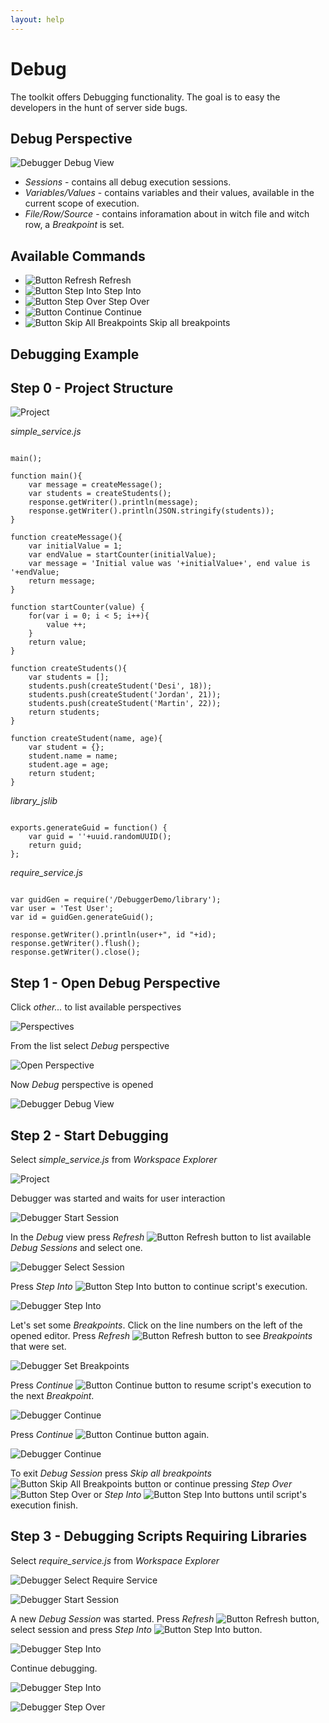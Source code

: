 ```yaml
---
layout: help
---
```


Debug
===

The toolkit offers Debugging functionality. The goal is to easy the developers in the hunt of server side bugs.

Debug Perspective
---
![Debugger Debug View](images/features/debugger/5_debugger_debug_view.png)
*	*Sessions* - contains all debug execution sessions.
*	*Variables/Values* - contains variables and their values, available in the current scope of execution.
*	*File/Row/Source* - contains inforamation about in witch file and witch row, a *Breakpoint* is set. 

Available Commands
---
*	![Button Refresh](images/features/debugger/5_button_refresh.png) Refresh
*	![Button Step Into](images/features/debugger/5_button_step_into.png) Step Into
*	![Button Step Over](images/features/debugger/5_button_step_over.png) Step Over
*	![Button Continue](images/features/debugger/5_button_continue.png) Continue
*	![Button Skip All Breakpoints](images/features/debugger/5_button_skip_all_breakpoints.png) Skip all breakpoints

Debugging Example
---
Step 0 - Project Structure
---

![Project](images/features/debugger/1_project.png)

*simple_service.js*
<pre><code>
main();

function main(){
    var message = createMessage();
    var students = createStudents();
    response.getWriter().println(message);
    response.getWriter().println(JSON.stringify(students));
}

function createMessage(){
    var initialValue = 1;
    var endValue = startCounter(initialValue);
	var message = 'Initial value was '+initialValue+', end value is '+endValue;
    return message;
}

function startCounter(value) {
    for(var i = 0; i < 5; i++){
        value ++;
    }
	return value;
}

function createStudents(){
    var students = [];
    students.push(createStudent('Desi', 18));
    students.push(createStudent('Jordan', 21));
    students.push(createStudent('Martin', 22));
    return students;
}

function createStudent(name, age){
    var student = {};
    student.name = name;
    student.age = age;
    return student;
}
</code></pre>

*library_jslib*
<pre><code>
exports.generateGuid = function() {
    var guid = ''+uuid.randomUUID();
    return guid;
};
</code></pre>

*require_service.js*
<pre><code>
var guidGen = require('/DebuggerDemo/library');
var user = 'Test User';
var id = guidGen.generateGuid();

response.getWriter().println(user+", id "+id);
response.getWriter().flush();
response.getWriter().close();
</code></pre>

Step 1 - Open Debug Perspective
---

Click *other...* to list available perspectives

![Perspectives](images/features/debugger/3_perspectives.png)

From the list select *Debug* perspective

![Open Perspective](images/features/debugger/4_open_perspective.png)

Now *Debug* perspective is opened

![Debugger Debug View](images/features/debugger/5_debugger_debug_view.png)

Step 2 - Start Debugging
---

Select *simple_service.js* from *Workspace Explorer*

![Project](images/features/debugger/1_project.png)

Debugger was started and waits for user interaction

![Debugger Start Session](images/features/debugger/7_debugger_start_session.png)

In the *Debug* view press *Refresh* ![Button Refresh](images/features/debugger/5_button_refresh.png) button to list available *Debug Sessions* and select one.

![Debugger Select Session](images/features/debugger/8_debugger_select_session.png)

Press *Step Into* ![Button Step Into](images/features/debugger/5_button_step_into.png) button to continue script's execution.

![Debugger Step Into](images/features/debugger/9_debugger_step_into.png)

Let's set some *Breakpoints*.
Click on the line numbers on the left of the opened editor.
Press *Refresh* ![Button Refresh](images/features/debugger/5_button_refresh.png) button to see *Breakpoints* that were set.

![Debugger Set Breakpoints](images/features/debugger/10_debugger_set_breakpoints.png)

Press *Continue* ![Button Continue](images/features/debugger/5_button_continue.png) button to resume script's execution to the next *Breakpoint*.

![Debugger Continue](images/features/debugger/11_debugger_continue.png)

Press *Continue* ![Button Continue](images/features/debugger/5_button_continue.png) button again.

![Debugger Continue](images/features/debugger/12_debugger_continue.png)

To exit *Debug Session* press *Skip all breakpoints* ![Button Skip All Breakpoints](images/features/debugger/5_button_skip_all_breakpoints.png) button 
or continue pressing *Step Over* ![Button Step Over](images/features/debugger/5_button_step_over.png) 
or *Step Into* ![Button Step Into](images/features/debugger/5_button_step_into.png) buttons until script's execution finish.

Step 3 - Debugging Scripts Requiring Libraries
---

Select *require_service.js* from *Workspace Explorer*

![Debugger Select Require Service](images/features/debugger/15_debugger_select_require_service.png)

![Debugger Start Session](images/features/debugger/16_debugger_start_session.png)

A new *Debug Session* was started.
Press *Refresh* ![Button Refresh](images/features/debugger/5_button_refresh.png) button, select session and 
press *Step Into* ![Button Step Into](images/features/debugger/5_button_step_into.png) button.

![Debugger Step Into](images/features/debugger/17_debugger_step_into.png)

Continue debugging.

![Debugger Step Into](images/features/debugger/18_debugger_step_into.png)

![Debugger Step Over](images/features/debugger/19_debugger_step_over.png)
